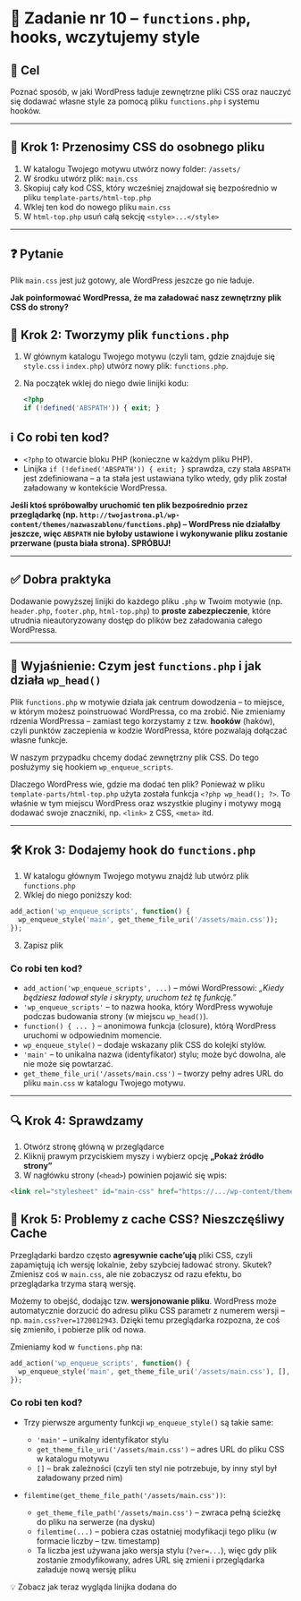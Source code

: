 # 🧩 Zadanie nr 10 – `functions.php`, hooks, wczytujemy style

## 🎯 Cel

Poznać sposób, w jaki WordPress ładuje zewnętrzne pliki CSS oraz nauczyć się dodawać własne style za pomocą pliku `functions.php` i systemu hooków.

---

## 📁 Krok 1: Przenosimy CSS do osobnego pliku

1. W katalogu Twojego motywu utwórz nowy folder: `/assets/`
2. W środku utwórz plik: `main.css`
3. Skopiuj cały kod CSS, który wcześniej znajdował się bezpośrednio w pliku `template-parts/html-top.php`
4. Wklej ten kod do nowego pliku `main.css`
5. W `html-top.php` usuń całą sekcję `<style>...</style>`

---

## ❓ Pytanie

Plik `main.css` jest już gotowy, ale WordPress jeszcze go nie ładuje.

**Jak poinformować WordPressa, że ma załadować nasz zewnętrzny plik CSS do strony?**

## 🧰 Krok 2: Tworzymy plik `functions.php`

1. W głównym katalogu Twojego motywu (czyli tam, gdzie znajduje się `style.css` i `index.php`) utwórz nowy plik: `functions.php`.
2. Na początek wklej do niego dwie linijki kodu:

   ```php
   <?php
   if (!defined('ABSPATH')) { exit; }
   ```

 ## ℹ️ Co robi ten kod?

- `<?php` to otwarcie bloku PHP (konieczne w każdym pliku PHP).
- Linijka `if (!defined('ABSPATH')) { exit; }` sprawdza, czy stała `ABSPATH` jest zdefiniowana – a ta stała jest ustawiana tylko wtedy, gdy plik został załadowany w kontekście WordPressa.

**Jeśli ktoś spróbowałby uruchomić ten plik bezpośrednio przez przeglądarkę (np. `http://twojastrona.pl/wp-content/themes/nazwaszablonu/functions.php`) – WordPress nie działałby jeszcze, więc `ABSPATH` nie byłoby ustawione i wykonywanie pliku zostanie przerwane (pusta biała strona). SPRÓBUJ!**

---

## ✅ Dobra praktyka

Dodawanie powyższej linijki do każdego pliku `.php` w Twoim motywie (np. `header.php`, `footer.php`, `html-top.php`) to **proste zabezpieczenie**, które utrudnia nieautoryzowany dostęp do plików bez załadowania całego WordPressa.

---

## 🧠 Wyjaśnienie: Czym jest `functions.php` i jak działa `wp_head()`

Plik `functions.php` w motywie działa jak centrum dowodzenia – to miejsce, w którym możesz poinstruować WordPressa, co ma zrobić. Nie zmieniamy rdzenia WordPressa – zamiast tego korzystamy z tzw. **hooków** (haków), czyli punktów zaczepienia w kodzie WordPressa, które pozwalają dołączać własne funkcje.

W naszym przypadku chcemy dodać zewnętrzny plik CSS. Do tego posłużymy się hookiem `wp_enqueue_scripts`.

Dlaczego WordPress wie, gdzie ma dodać ten plik? Ponieważ w pliku `template-parts/html-top.php` użyta została funkcja `<?php wp_head(); ?>`. To właśnie w tym miejscu WordPress oraz wszystkie pluginy i motywy mogą dodawać swoje znaczniki, np. `<link>` z CSS, `<meta>` itd.

---

## 🛠️ Krok 3: Dodajemy hook do `functions.php`

1. W katalogu głównym Twojego motywu znajdź lub utwórz plik `functions.php`
2. Wklej do niego poniższy kod:

```php
add_action('wp_enqueue_scripts', function() {
  wp_enqueue_style('main', get_theme_file_uri('/assets/main.css'));
});
```
3. Zapisz plik

### Co robi ten kod?

- `add_action('wp_enqueue_scripts', ...)` – mówi WordPressowi: *„Kiedy będziesz ładował style i skrypty, uruchom też tę funkcję.”*
- `'wp_enqueue_scripts'` – to nazwa hooka, który WordPress wywołuje podczas budowania strony (w miejscu `wp_head()`).
- `function() { ... }` – anonimowa funkcja (closure), którą WordPress uruchomi w odpowiednim momencie.
- `wp_enqueue_style()` – dodaje wskazany plik CSS do kolejki stylów.
- `'main'` – to unikalna nazwa (identyfikator) stylu; może być dowolna, ale nie może się powtarzać.
- `get_theme_file_uri('/assets/main.css')` – tworzy pełny adres URL do pliku `main.css` w katalogu Twojego motywu.

---

## 🔍 Krok 4: Sprawdzamy

1. Otwórz stronę główną w przeglądarce
2. Kliknij prawym przyciskiem myszy i wybierz opcję **„Pokaż źródło strony”**
3. W nagłówku strony (`<head>`) powinien pojawić się wpis:

```html
<link rel="stylesheet" id="main-css" href="https://.../wp-content/themes/wordcamp-2025/assets/main.css?ver=6.8.1' type='text/css' media='all' />
```

## 🧯 Krok 5: Problemy z cache CSS? Nieszczęśliwy Cache

Przeglądarki bardzo często **agresywnie cache’ują** pliki CSS, czyli zapamiętują ich wersję lokalnie, żeby szybciej ładować strony. Skutek? Zmienisz coś w `main.css`, ale nie zobaczysz od razu efektu, bo przeglądarka trzyma starą wersję.

Możemy to obejść, dodając tzw. **wersjonowanie pliku**. WordPress może automatycznie dorzucić do adresu pliku CSS parametr z numerem wersji – np. `main.css?ver=1720012943`. Dzięki temu przeglądarka rozpozna, że coś się zmieniło, i pobierze plik od nowa.

Zmieniamy kod w `functions.php` na:

```php
add_action('wp_enqueue_scripts', function() {
  wp_enqueue_style('main', get_theme_file_uri('/assets/main.css'), [], filemtime(get_theme_file_path('/assets/main.css')));
});
```

### Co robi ten kod?

- Trzy pierwsze argumenty funkcji `wp_enqueue_style()` są takie same:
  - `'main'` – unikalny identyfikator stylu
  - `get_theme_file_uri('/assets/main.css')` – adres URL do pliku CSS w katalogu motywu
  - `[]` – brak zależności (czyli ten styl nie potrzebuje, by inny styl był załadowany przed nim)

- `filemtime(get_theme_file_path('/assets/main.css'))`:
  - `get_theme_file_path('/assets/main.css')` – zwraca pełną ścieżkę do pliku na serwerze (na dysku)
  - `filemtime(...)` – pobiera czas ostatniej modyfikacji tego pliku (w formacie liczby – tzw. timestamp)
  - Ta liczba jest używana jako wersja stylu (`?ver=...`), więc gdy plik zostanie zmodyfikowany, adres URL się zmieni i przeglądarka załaduje nową wersję pliku

💡 Zobacz jak teraz wygląda linijka dodana do <head> 

